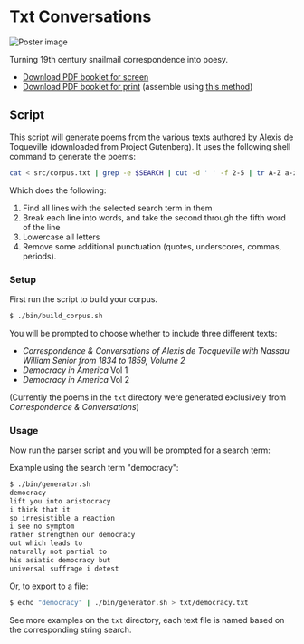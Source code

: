 Txt Conversations
====================

![Poster image](https://raw.githubusercontent.com/sfpc-amd/txt-conversations/master/txt-conversations-poster.jpg)

Turning 19th century snailmail correspondence into poesy.

 * [Download PDF booklet for screen](https://github.com/sfpc-amd/txt-conversations/raw/master/txt-conversations-screen.pdf)
 * [Download PDF booklet for print](https://github.com/sfpc-amd/txt-conversations/raw/master/txt-conversations-print.pdf) (assemble using [this method](http://experimentwithnature.com/03-found/experiment-with-paper-how-to-make-a-one-page-zine/#.VhMuvBNViko
))


Script
------

This script will generate poems from the various texts authored by Alexis de Toqueville (downloaded from Project Gutenberg). It uses the following shell command to generate the poems:

```bash
cat < src/corpus.txt | grep -e $SEARCH | cut -d ' ' -f 2-5 | tr A-Z a-z | tr -d "',._\""
```

Which does the following:

1. Find all lines with the selected search term in them
2. Break each line into words, and take the second through the fifth word of the line
3. Lowercase all letters
4. Remove some additional punctuation (quotes, underscores, commas, periods).

### Setup

First run the script to build your corpus.

```bash
$ ./bin/build_corpus.sh
```

You will be prompted to choose whether to include three different texts:

 * _Correspondence & Conversations of Alexis de Tocqueville with Nassau William Senior from 1834 to 1859, Volume 2_
 * _Democracy in America_ Vol 1
 * _Democracy in America_ Vol 2

(Currently the poems in the `txt` directory were generated exclusively from _Correspondence & Conversations_)

### Usage

Now run the parser script and you will be prompted for a search term:

Example using the search term "democracy":

```bash
$ ./bin/generator.sh
democracy
lift you into aristocracy
i think that it
so irresistible a reaction
i see no symptom
rather strengthen our democracy
out which leads to
naturally not partial to
his asiatic democracy but
universal suffrage i detest
```

Or, to export to a file:

```bash
$ echo "democracy" | ./bin/generator.sh > txt/democracy.txt
```

See more examples on the `txt` directory, each text file is named based on the corresponding string search.

